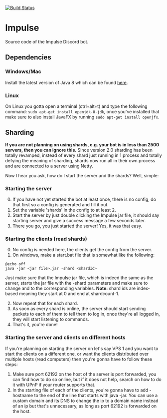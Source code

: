 [![Build Status](https://travis-ci.org/PlanetTeamSpeakk/Impulse.svg?branch=master)](https://travis-ci.org/PlanetTeamSpeakk/Impulse)

# Impulse
Source code of the Impulse Discord bot.

## Dependencies
### Windows/Mac
Install the latest version of Java 8 which can be found [here](http://www.oracle.com/technetwork/java/javase/downloads/jdk8-downloads-2133151.html).
### Linux
On Linux you gotta open a terminal (ctrl+alt+t) and type the following command: `sudo apt-get install openjdk-8-jdk`, once you've installed that make sure to also install JavaFX by running `sudo apt-get install openjfx`.

## Sharding
**If you are not planning on using shards, e.g. your bot is in less than 2500 servers, then you can ignore this.**
Since version 2.0 sharding has been totally revamped, instead of every shard just running in 1 process and totally defying the meaning of sharding, shards now run all in their own process and are connected to a server using Netty.

Now I hear you ask, how do I start the server and the shards? Well, simple:
### Starting the server
0. If you have not yet started the bot at least once, there is no config, do that first so a config is generated and fill it out.
1. Set the variable 'shards' in the config to at least 2.
2. Start the server by just double clicking the Impulse jar file, it should say starting server and give a success message a few seconds later.
3. There you go, you just started the server! Yes, it was that easy.

### Starting the clients (read shards)
0. No config is needed here, the clients get the config from the server.
1. On windows, make a start.bat file that is somewhat like the following: 
```batch
@echo off
java -jar <jar file>.jar -shard <shardId>
```
  Just make sure that the Impulse jar file, which is indeed the same as the server, starts the jar file with the -shard <shardId> parameters and make sure to change <jar file> and <shardId> to the corresponding variables. **Note:** shard ids are index-based meaning they start at 0 and end at shardcount-1.

2. Now repeat that for each shard.
3. As soon as every shard is online, the server should start sending packets to each of them to tell them to log in, once they're all logged in, they will start listening to commands.
4. That's it, you're done!
  
### Starting the server and clients on different hosts
If you're planning on starting the server on let's say VPS 1 and you want to start the clients on a different one, or want the clients distributed over multiple hosts (read computers) then you're gonna have to follow these steps:
1. Make sure port 62192 on the host of the server is port forwarded, you can find how to do so online, but if it does not help, search on how to do it with UPnP if your router supports that.
2. In the starting file of each of the clients, you're gonna have to add -hostname <ip of server host> to the end of the line that starts with java -jar. You can use a custom domain and its DNS to change the ip to a domain name instead of an ip but that's unnecessary, as long as port 62192 is forwarded on the host.
